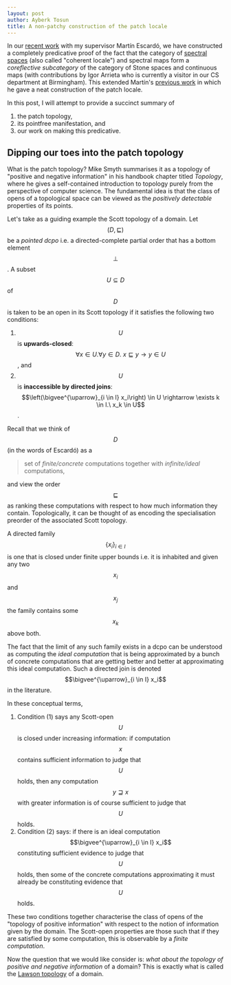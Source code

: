 ```yaml
---
layout: post
author: Ayberk Tosun
title: A non-patchy construction of the patch locale
---
```


In our [recent work][1] with my supervisor Martín Escardó, we have constructed a
completely predicative proof of the fact that the category of [spectral
spaces][3] (also called "coherent locale") and spectral maps form a
_coreflective subcategory_ of the category of Stone spaces and continuous maps
(with contributions by Igor Arrieta who is currently a visitor in our CS
department at Birmingham). This extended Martín's [previous work][2] in which he
gave a neat construction of the patch locale.

In this post, I will attempt to provide a succinct summary of

  1. the patch topology,
  1. its pointfree manifestation, and
  1. our work on making this predicative.
  
## Dipping our toes into the patch topology

What is the patch topology? Mike Smyth summarises it as a topology of "positive
and negative information" in his handbook chapter titled _Topology_, where he
gives a self-contained introduction to topology purely from the perspective of
computer science. The fundamental idea is that the class of opens of a
topological space can be viewed as the _positively detectable_ properties of its
points.

Let's take as a guiding example the Scott topology of a domain. Let $$(D,
\sqsubseteq)$$ be a _pointed dcpo_ i.e. a directed-complete partial order that
has a bottom element $$\bot$$. A subset $$U \subseteq D$$ of $$D$$ is taken to
be an open in its Scott topology if it satisfies the following two conditions:

  1. $$U$$ is **upwards-closed**: $$\forall x \in U. \forall y \in D.\ x \sqsubseteq y \rightarrow y \in U$$, and
  1. $$U$$ is **inaccessible by directed joins**:
     $$\left(\bigvee^{\uparrow}_{i \in I} x_i\right) \in U \rightarrow \exists k \in I.\ x_k \in U$$.
     
Recall that we think of $$D$$ (in the words of Escardó) as a

> set of _finite/concrete_ computations together with _infinite/ideal_
> computations,

and view the order $$\sqsubseteq$$ as ranking these computations with respect to
how much information they contain. Topologically, it can be thought of as
encoding the specialisation preorder of the associated Scott topology.

A directed family $$\{ x_i \}_{i \in I}$$ is one that is closed under finite
upper bounds i.e. it is inhabited and given any two $$x_i$$ and $$x_j$$ the
family contains some $$x_k$$ above both.

The fact that the limit of any such family exists in a dcpo can be understood as
computing the _ideal computation_ that is being approximated by a bunch of
concrete computations that are getting better and better at approximating this
ideal computation. Such a directed join is denoted $$\bigvee^{\uparrow}_{i \in
I} x_i$$ in the literature.

In these conceptual terms,

  1. Condition (1) says any Scott-open $$U$$ is closed under increasing
     information: if computation $$x$$ contains sufficient information to judge
     that $$U$$ holds, then any computation $$y \sqsupseteq x$$ with greater
     information is of course sufficient to judge that $$U$$ holds.
  2. Condition (2) says: if there is an ideal computation
     $$\bigvee^{\uparrow}_{i \in I} x_i$$ constituting sufficient evidence to
     judge that $$U$$ holds, then some of the concrete computations
     approximating it must already be constituting evidence that $$U$$ holds.
     
These two conditions together characterise the class of opens of the "topology
of positive information" with respect to the notion of information given by the
domain. The Scott-open properties are those such that if they are satisfied by
some computation, this is observable by a _finite computation_.

Now the question that we would like consider is: _what about the topology of
positive and negative information_ of a domain? This is exactly what is called
the [Lawson topology][4] of a domain.

[1]: https://doi.org/10.46298/entics.10808
[2]: https://www.cs.bham.ac.uk/~mhe/papers/patch-short.pdf
[3]: https://ncatlab.org/nlab/show/coherent+space
[4]: https://en.wikipedia.org/wiki/Lawson_topology
